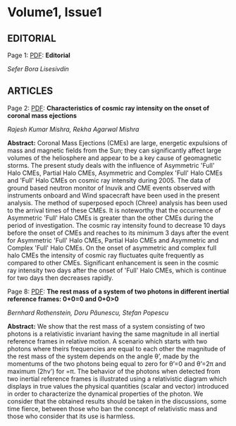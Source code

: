 # Volume1, Issue1

## EDITORIAL

Page 1: [PDF](pdfs/1-1-editorial.pdf): **Editorial**

*Sefer Bora Lisesivdin*   

## ARTICLES

Page 2: [PDF](pdfs/1-1-mishra.pdf): **Characteristics of cosmic ray intensity on the onset of coronal mass ejections**

*Rajesh Kumar Mishra, Rekha Agarwal Mishra*

**Abstract:** Coronal Mass Ejections (CMEs) are large, energetic expulsions of mass and magnetic fields from the Sun; they can significantly affect large volumes of the heliosphere and appear to be a key cause of geomagnetic storms. The present study deals with the influence of Asymmetric 'Full' Halo CMEs, Partial Halo CMEs, Asymmetric and Complex 'Full' Halo CMEs and 'Full' Halo CMEs on cosmic ray intensity during 2005. The data of ground based neutron monitor of Inuvik and CME events observed with instruments onboard and Wind spacecraft have been used in the present analysis. The method of superposed epoch (Chree) analysis has been used to the arrival times of these CMEs. It is noteworthy that the occurrence of Asymmetric 'Full' Halo CMEs is greater than the other CMEs during the period of investigation. The cosmic ray intensity found to decrease 10 days before the onset of CMEs and reaches to its minimum 3 days after the event for Asymmetric 'Full' Halo CMEs, Partial Halo CMEs and Asymmetric and Complex 'Full' Halo CMEs. On the onset of asymmetric and complex full halo CMEs the intensity of cosmic ray fluctuates quite frequently as compared to other CMEs. Significant enhancement is seen in the cosmic ray intensity two days after the onset of 'Full' Halo CMEs, which is continue for two days then decreases rapidly.


Page 8: [PDF](pdfs/1-1-rothenstein.pdf): **The rest mass of a system of two photons in different inertial reference frames: 0+0=0 and 0+0>0**

*Bernhard Rothenstein, Doru Păunescu, Stefan Popescu*

**Abstract:** We show that the rest mass of a system consisting of two photons is a relativistic invariant having the same magnitude in all inertial reference frames in relative motion. A scenario which starts with two photons where theirs frequencies are equal to each other the magnitude of the rest mass of the system depends on the angle θ’, made by the momentums of the two photons being equal to zero for θ’=0 and θ’=2π and maximum (2hν’) for =π. The behavior of the photons when detected from two inertial reference frames is illustrated using a relativistic diagram which displays in true values the physical quantities (scalar and vector) introduced in order to characterize the dynamical properties of the photon. We consider that the obtained results should be taken in the discussions, some time fierce, between those who ban the concept of relativistic mass and those who consider that its use is harmless.
